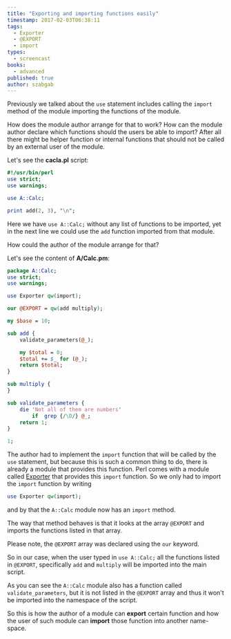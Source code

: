 ```yaml
---
title: "Exporting and importing functions easily"
timestamp: 2017-02-03T06:38:11
tags:
  - Exporter
  - @EXPORT
  - import
types:
  - screencast
books:
  - advanced
published: true
author: szabgab
---
```



Previously we talked about the `use` statement includes calling the `import` method of the module
importing the functions of the module.

How does the module author arrange for that to work? How can the module author declare which functions should
the users be able to import? After all there might be helper function or internal functions that should
not be called by an external user of the module.


<slidecast file="advanced-perl/libraries-and-modules/import" youtube="u42upYai4kg" />

Let's see the <b>cacla.pl</b> script:

```perl
#!/usr/bin/perl
use strict;
use warnings;

use A::Calc;

print add(2, 3), "\n";
```

Here we have `use A::Calc;` without any list of functions to be imported, yet in the next line
we could use the `add` function imported from that module.

How could the author of the module arrange for that?

Let's see the content of <b>A/Calc.pm</b>:

```perl
package A::Calc;
use strict;
use warnings;

use Exporter qw(import);

our @EXPORT = qw(add multiply);

my $base = 10;

sub add {
    validate_parameters(@_);

    my $total = 0;
    $total += $_ for (@_);
    return $total;
}

sub multiply {
}

sub validate_parameters {
    die 'Not all of them are numbers'
        if  grep {/\D/} @_;
    return 1;
}

1;
```

The author had to implement the `import` function that will be called by the
`use` statement, but because this is such a common thing to do, there is already
a module that provides this function. Perl comes with a module called
[Exporter](https://metacpan.org/pod/Exporter) that provides this `import`
function. So we only had to import the `import` function by writing

```perl
use Exporter qw(import);
```

and by that the `A::Calc` module now has an `import` method.

The way that method behaves is that it looks at the array `@EXPORT`
and imports the functions listed in that array.

Please note, the `@EXPORT` array was declared using the `our`
keyword.

So in our case, when the user typed in `use A::Calc;` all the functions
listed in `@EXPORT`, specifically `add` and `multiply` will
be imported into the main script.

As you can see the `A::Calc` module also has a function called `validate_parameters`,
but it is not listed in the `@EXPORT` array and thus it won't be imported into
the namespace of the script.

So this is how the author of a module can <b>export</b> certain function and how the user
of such module can <b>import</b> those function into another name-space.

